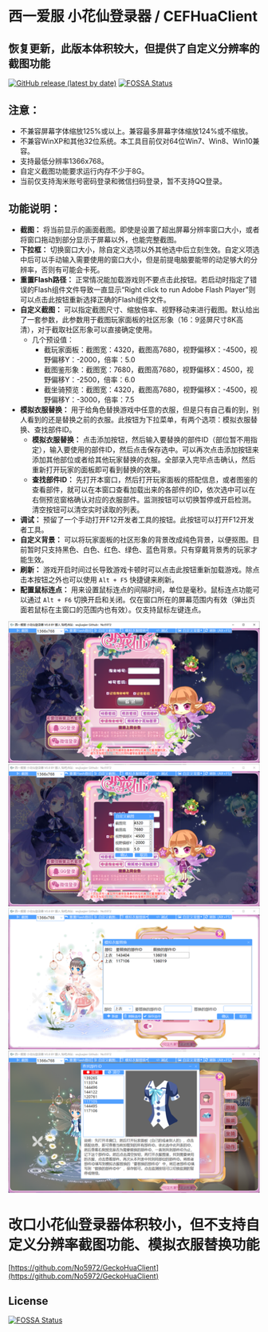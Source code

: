 # 西一爱服 小花仙登录器 / CEFHuaClient
## 恢复更新，此版本体积较大，但提供了自定义分辨率的截图功能
[![GitHub release (latest by date)](https://img.shields.io/github/v/release/No5972/CEFHuaClient?label=%E7%82%B9%E6%AD%A4%E4%B8%8B%E8%BD%BD%E6%9C%80%E6%96%B0%E7%89%88%E6%9C%AC%EF%BC%88%E9%87%8C%E9%9D%A2%E7%9A%84%E8%93%9D%E5%A5%8F%E4%BA%91%E9%93%BE%E6%8E%A5%EF%BC%89)](https://github.com/No5972/CEFHuaClient/releases/latest)
[![FOSSA Status](https://app.fossa.com/api/projects/git%2Bgithub.com%2FNo5972%2FCEFHuaClient.svg?type=shield)](https://app.fossa.com/projects/git%2Bgithub.com%2FNo5972%2FCEFHuaClient?ref=badge_shield)

## 注意：
* 不兼容屏幕字体缩放125%或以上。兼容最多屏幕字体缩放124%或不缩放。
* 不兼容WinXP和其他32位系统。本工具目前仅对64位Win7、Win8、Win10兼容。
* 支持最低分辨率1366x768。
* 自定义截图功能要求运行内存不少于8G。
* 当前仅支持淘米账号密码登录和微信扫码登录，暂不支持QQ登录。

## 功能说明：
* **截图：** 将当前显示的画面截图。即使是设置了超出屏幕分辨率窗口大小，或者将窗口拖动到部分显示于屏幕以外，也能完整截图。
* **下拉框：** 切换窗口大小，除自定义选项以外其他选中后立刻生效。自定义项选中后可以手动输入需要使用的窗口大小，但是前提电脑要能带的动足够大的分辨率，否则有可能会卡死。
* **重置Flash路径：** 正常情况能加载游戏则不要点击此按钮。若启动时指定了错误的Flash组件文件导致一直显示“Right click to run Adobe Flash Player”则可以点击此按钮重新选择正确的Flash组件文件。
* **自定义截图：** 可以指定截图尺寸、缩放倍率、视野移动来进行截图。默认给出了一套参数，此参数用于截图玩家面板的社区形象（16：9竖屏尺寸8K高清），对于截取社区形象可以直接确定使用。
  - 几个预设值：
    - 截玩家面板：截图宽：4320，截图高7680，视野偏移X：-4500，视野偏移Y：-2000，倍率：5.0
    - 截图鉴形象：截图宽：7680，截图高7680，视野偏移X：4500，视野偏移Y：-2500，倍率：6.0
    - 截坐骑预览：截图宽：4320，截图高7680，视野偏移X：-4500，视野偏移Y：-3000，倍率：7.5
* **模拟衣服替换：** 用于给角色替换游戏中任意的衣服，但是只有自己看的到，别人看到的还是替换之前的衣服。此按钮为下拉菜单，有两个选项：模拟衣服替换、查找部件ID。
  - **模拟衣服替换：** 点击添加按钮，然后输入要替换的部件ID（部位暂不用指定），输入要使用的部件ID，然后点击保存选中。可以再次点击添加按钮来添加其他部位或者给其他玩家替换的衣服。全部录入完毕点击确认，然后重新打开玩家的面板即可看到替换的效果。
  - **查找部件ID：** 先打开本窗口，然后打开玩家面板的搭配信息，或者图鉴的查看部件，就可以在本窗口查看加载出来的各部件的ID，依次选中可以在右侧预览窗格确认对应的衣服部件。监测按钮可以切换暂停或开启检测。清空按钮可以清空实时读取的列表。
* **调试：** 预留了一个手动打开F12开发者工具的按钮。此按钮可以打开F12开发者工具。
* **自定义背景：** 可以将玩家面板的社区形象的背景改成纯色背景，以便抠图。目前暂时只支持黑色、白色、红色、绿色、蓝色背景。只有穿戴背景秀的玩家才能生效。
* **刷新：** 游戏开启时间过长导致游戏卡顿时可以点击此按钮重新加载游戏。除点击本按钮之外也可以使用 ```Alt + F5``` 快捷键来刷新。
* **配置鼠标连点：** 用来设置鼠标连点的间隔时间，单位是毫秒。鼠标连点功能可以通过 ```Alt + F6``` 切换开启和关闭。仅在窗口所在的屏幕范围内有效（弹出页面若鼠标在主窗口的范围内也有效）。仅支持鼠标左键连点。

![image](https://github.com/No5972/CEFHuaClient/blob/main/screenshots/mainwindow.png)
![image](https://github.com/No5972/CEFHuaClient/blob/main/screenshots/customizecapture1.png)
![image](https://github.com/No5972/CEFHuaClient/blob/main/screenshots/simulatereplace.png)
![image](https://github.com/No5972/CEFHuaClient/blob/main/screenshots/monitor.png)

# 改口小花仙登录器体积较小，但不支持自定义分辨率截图功能、模拟衣服替换功能
[https://github.com/No5972/GeckoHuaClient](https://github.com/No5972/GeckoHuaClient)


## License
[![FOSSA Status](https://app.fossa.com/api/projects/git%2Bgithub.com%2FNo5972%2FCEFHuaClient.svg?type=large)](https://app.fossa.com/projects/git%2Bgithub.com%2FNo5972%2FCEFHuaClient?ref=badge_large)
